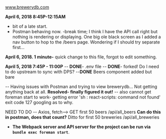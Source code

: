 www.brewerydb.com




**April 6, 2018 8:45P-12:15AM** 
  - bit of a late start. 
  - Postman behaving now.
  -break time; I think I have the API call right but nothing is rendering or displaying. One big ole black screen as I added a nav button to hop to the /beers page.  Wondering if I should try separate first...

  **April 6, 2018. 1 minute-**  quick change to this file, forgot to edit something.

**April 5, 2018 7:45P - 11:00P**
-- **DONE**- .env file
-- **DONE**- forked!  Do I need to do upstream to sync with DPS?
--**DONE** Beers component added but bare

-- Having issues with Postman and trying to view brewerydb... Not getting anything back at all. 
**Resolved- finally figured it out!**
-- also cannot get foreman start to work- getting error 'sh : react-scripts: command not found'  exit code 127
    googling as to why.

NEED TO DO
-- Axios, fetch--> GET first 50 beers
   /api/all_beers
    **Can do this in postman, does that count?**
   Ditto for first 50 breweries 
   /api/all_breweries

  * **The Webpack server and API server for the project can be run via `bundle exec foreman start`**.
